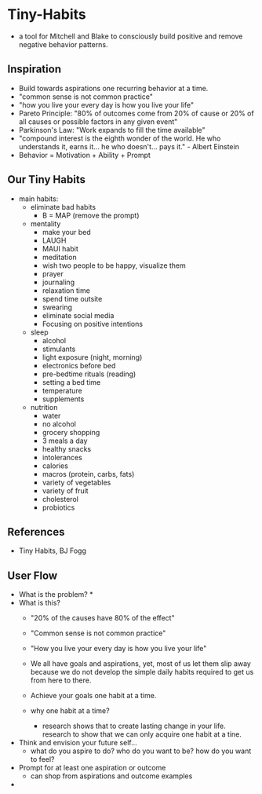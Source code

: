 # Tiny-Habits
* a tool for Mitchell and Blake to consciously build positive and remove negative behavior patterns.

## Inspiration
* Build towards aspirations one recurring behavior at a time.
* "common sense is not common practice"
* "how you live your every day is how you live your life"
* Pareto Principle: "80% of outcomes come from 20% of cause or 20% of all causes or possible factors in any given event"
* Parkinson's Law: "Work expands to fill the time available"
* "compound interest is the eighth wonder of the world. He who understands it, earns it... he who doesn't... pays it." - Albert Einstein
* Behavior = Motivation + Ability + Prompt

## Our Tiny Habits
* main habits:
    * eliminate bad habits
        * B = MAP (remove the prompt)
    * mentality
        * make your bed
        * LAUGH
        * MAUI habit
        * meditation
        * wish two people to be happy, visualize them
        * prayer
        * journaling
        * relaxation time
        * spend time outsite
        * swearing
        * eliminate social media
        * Focusing on positive intentions
    * sleep
        * alcohol
        * stimulants
        * light exposure (night, morning)
        * electronics before bed
        * pre-bedtime rituals (reading)
        * setting a bed time
        * temperature
        * supplements
    * nutrition
        * water
        * no alcohol
        * grocery shopping
        * 3 meals a day
        * healthy snacks
        * intolerances
        * calories
        * macros (protein, carbs, fats)
        * variety of vegetables
        * variety of fruit
        * cholesterol
        * probiotics

## References
* Tiny Habits, BJ Fogg





## User Flow
* What is the problem?
    * 
* What is this?
    * "20% of the causes have 80% of the effect"
    * "Common sense is not common practice"
    * "How you live your every day is how you live your life"
    * We all have goals and aspirations, yet, most of us let them slip away because we do not develop the simple daily habits required to get us from here to there.
    * Achieve your goals one habit at a time.
    * why one habit at a time?
        
        * research shows that to create lasting change in your life. research to show that we can only acquire one habit at a tine.
* Think and envision your future self...
    * what do you aspire to do? who do you want to be? how do you want to feel?
* Prompt for at least one aspiration or outcome
    * can shop from aspirations and outcome examples
* 

